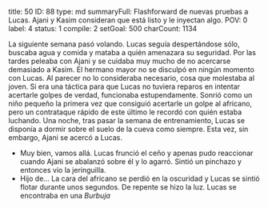 title:          50
ID:             88
type:           md
summaryFull:    Flashforward de nuevas pruebas a Lucas. Ajani y Kasim consideran que está listo y le inyectan algo.
POV:            0
label:          4
status:         1
compile:        2
setGoal:        500
charCount:      1134


La siguiente semana pasó volando.
Lucas seguía despertándose sólo, buscaba agua y comida y mataba a quién amenazara su seguridad. Por las tardes peleaba con Ajani y se cuidaba muy mucho de no acercarse demasiado a Kasim.
El hermano mayor no se disculpó en ningún momento con Lucas. Al parecer no lo consideraba necesario, cosa que molestaba al joven. Si era una táctica para que Lucas no tuviera reparos en intentar acertarle golpes de verdad, funcionaba estupendamente.
Sonrió como un niño pequeño la primera vez que consiguió acertarle un golpe al africano, pero un contrataque rápido de este último le recordó con quién estaba luchando.
Una noche, tras pasar la semana de entrenamiento, Lucas se disponía a dormir sobre el suelo de la cueva como siempre.
Esta vez, sin embargo, Ajani se acercó a Lucas.
- Muy bien, vamos allá.
Lucas frunció el ceño y apenas pudo reaccionar cuando Ajani se abalanzó sobre él y lo agarró. Sintió un pinchazo y entonces vio la jeringuilla.
- Hijo de...
La cara del africano se perdió en la oscuridad y Lucas se sintió flotar durante unos segundos.
De repente se hizo la luz.
Lucas se encontraba en una *Burbuja*